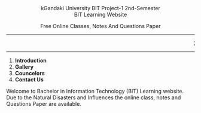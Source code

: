 
<html>
<title>Website</title>
<link rel="stylesheet" type="text/css" 
href="styles09.css" title="style09.css">
<center>
<p9>kGandaki University BIT Project-1 2nd-Semester</p9>
<br>
<p0>BIT Learning Website</p0><br>

<p7>Free Online Classes, Notes And Questions Paper</p7>
<hr>
<marquee>
<p1>2022-1st Semster Fall Questions Paper is published.
</p1>
</marquee>
</center>
<hr>
<body>
<section width="100px" length="200px">
<div class="menu">
<ol>
<li><strong>Introduction</strong></li>
<li><strong>Gallery</strong></li>
<li><strong>Councelors</strong></li>
<li><strong>Contact Us</strong></li>
</ol>
</div>
</section>
</body>
<p2>Welcome to Bachelor in Information Technology (BIT) Learning website. <br>Due to the Natural Disasters and Influences the online class, notes and Questions Paper are available. </p2> 
</html>


